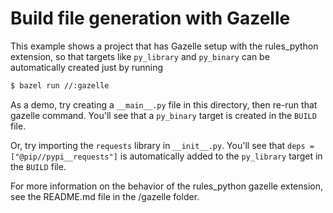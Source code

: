 # Build file generation with Gazelle

This example shows a project that has Gazelle setup with the rules_python
extension, so that targets like `py_library` and `py_binary` can be
automatically created just by running

```sh
$ bazel run //:gazelle
```

As a demo, try creating a `__main__.py` file in this directory, then
re-run that gazelle command. You'll see that a `py_binary` target
is created in the `BUILD` file.

Or, try importing the `requests` library in `__init__.py`.
You'll see that `deps = ["@pip//pypi__requests"]` is automatically
added to the `py_library` target in the `BUILD` file.

For more information on the behavior of the rules_python gazelle extension,
see the README.md file in the /gazelle folder.
